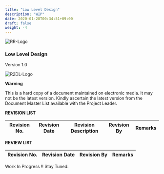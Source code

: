 ```yaml
---
title: "Low Level Design"
description: "WIP"
date: 2020-01-28T00:34:51+09:00
draft: false
weight: -4
---
```

![RR-Logo](../../../images/Rolls-Royce.jpg)

### Low Level Design

Version 1.0

![R2DL-Logo](../../../images/R2DL.jpg)

**Warning**

This is a hard copy of a document maintained on electronic media. It may not be the latest version. Kindly ascertain the latest version from the Document Master List available with the Project Leader.

**REVISION LIST**

| Revision No. | Revision Date | Revision Description | Revision By | Remarks |
| - | - | - | - | - |


**REVIEW LIST**

| Revision No. | Revision Date | Revision By | Remarks |
| - | - | - | - |

 Work In Progress !! Stay Tuned.